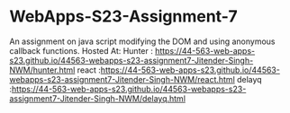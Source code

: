 # WebApps-S23-Assignment-7
An assignment on java script modifying the DOM and using anonymous callback functions.
Hosted At:
Hunter : https://44-563-web-apps-s23.github.io/44563-webapps-s23-assignment7-Jitender-Singh-NWM/hunter.html
react :https://44-563-web-apps-s23.github.io/44563-webapps-s23-assignment7-Jitender-Singh-NWM/react.html
delayq :https://44-563-web-apps-s23.github.io/44563-webapps-s23-assignment7-Jitender-Singh-NWM/delayq.html
